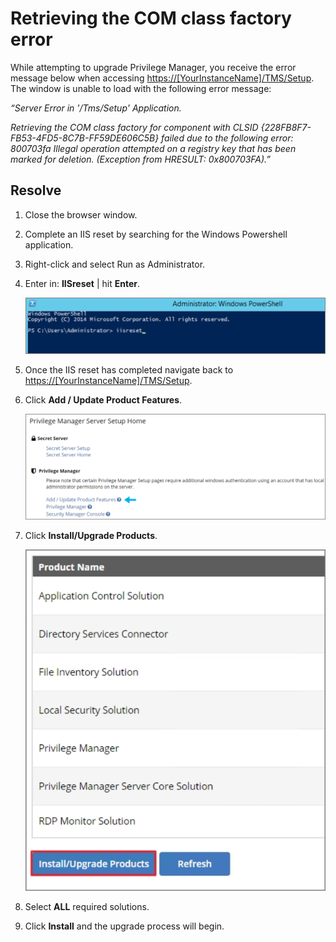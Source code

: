 # Retrieving the COM class factory error

While attempting to upgrade Privilege Manager, you receive the error message
below when accessing
[https://[YourInstanceName]/TMS/Setup](https://[YourInstanceName]/TMS/Setup).
The window is unable to load with the following error message:

*“Server Error in '/Tms/Setup' Application.*

*Retrieving the COM class factory for component with CLSID
{228FB8F7-FB53-4FD5-8C7B-FF59DE606C5B} failed due to the following error:
800703fa Illegal operation attempted on a registry key that has been marked for
deletion. (Exception from HRESULT: 0x800703FA).”*

Resolve
-------

1.  Close the browser window.

2.  Complete an IIS reset by searching for the Windows Powershell application.

3.  Right-click and select Run as Administrator.

4.  Enter in: **IISreset** \| hit **Enter**.

    ![](images/retrieving-the-com-class-factory-for-component-with-clsid/0341372347001c7ea7415c698fd128e6.png)

5.  Once the IIS reset has completed navigate back to
    [https://[YourInstanceName]/TMS/Setup](https://[YourInstanceName]/TMS/Setup).

6.  Click **Add / Update Product Features**.

    ![](images/retrieving-the-com-class-factory-for-component-with-clsid/e58128dfd07eab0b44b75ff3a5995345.png)

7.  Click **Install/Upgrade Products**.

    ![](images/retrieving-the-com-class-factory-for-component-with-clsid/540aed95f5b8269c133aa43e6e32a01c.png)

1.  Select **ALL** required solutions.

2.  Click **Install** and the upgrade process will begin.
